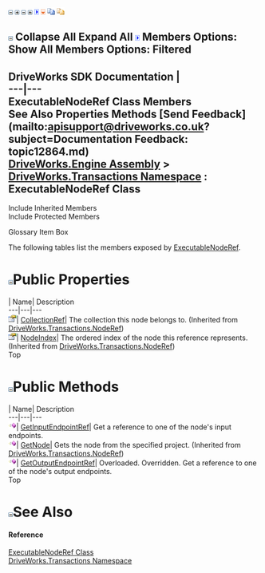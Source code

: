 ![](dotnetimages/collapse.gif) ![](dotnetimages/expand.gif) ![](dotnetimages/collapse.gif) ![](dotnetimages/expand.gif) ![](dotnetimages/drpdown.gif) ![](dotnetimages/drpdown_orange.gif) ![](dotnetimages/copycode.gif) ![](dotnetimages/copycodeHighlight.gif)

![](dotnetimages/collapse.gif) Collapse All Expand All ![](dotnetimages/drpdown.gif) Members Options: Show All  Members Options: Filtered   
---  
DriveWorks SDK Documentation  |   
---|---  
ExecutableNodeRef Class Members   
See Also Properties Methods [Send Feedback](mailto:apisupport@driveworks.co.uk?subject=Documentation Feedback: topic12864.md)  
[DriveWorks.Engine Assembly](topic2156.md) > [DriveWorks.Transactions Namespace](topic12835.md) : ExecutableNodeRef Class  
---  
  
Include Inherited Members    
Include Protected Members  


Glossary Item Box

The following tables list the members exposed by [ExecutableNodeRef](topic12864.md).

# ![](dotnetimages/collapse.gif)Public Properties

| Name| Description  
---|---|---  
![Public Property](dotnetimages/publicProperty.gif)| [CollectionRef](topic12919.md)| The collection this node belongs to. (Inherited from [DriveWorks.Transactions.NodeRef](topic12909.md))  
![Public Property](dotnetimages/publicProperty.gif)| [NodeIndex](topic12920.md)| The ordered index of the node this reference represents. (Inherited from [DriveWorks.Transactions.NodeRef](topic12909.md))  
Top

# ![](dotnetimages/collapse.gif)Public Methods

| Name| Description  
---|---|---  
![Public Method](dotnetimages/publicMethod.gif)| [GetInputEndpointRef](topic12870.md)| Get a reference to one of the node's input endpoints.   
![Public Method](dotnetimages/publicMethod.gif)| [GetNode](topic12915.md)| Gets the node from the specified project. (Inherited from [DriveWorks.Transactions.NodeRef](topic12909.md))  
![Public Method](dotnetimages/publicMethod.gif)| [GetOutputEndpointRef](topic12871.md)| Overloaded. Overridden. Get a reference to one of the node's output endpoints.   
Top

# ![](dotnetimages/collapse.gif)See Also

#### Reference

[ExecutableNodeRef Class](topic12864.md)   
[DriveWorks.Transactions Namespace](topic12835.md)


